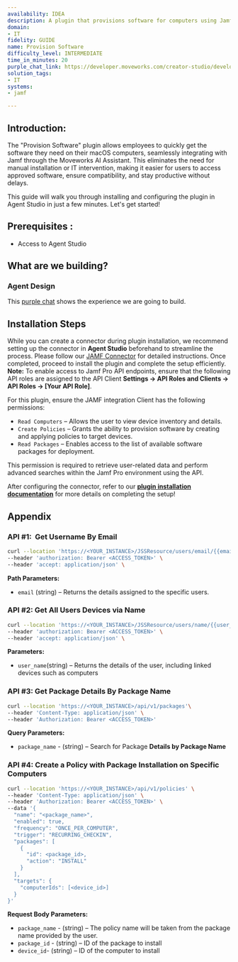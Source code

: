```yaml
---
availability: IDEA
description: A plugin that provisions software for computers using Jamf.
domain:
- IT
fidelity: GUIDE
name: Provision Software
difficulty_level: INTERMEDIATE
time_in_minutes: 20
purple_chat_link: https://developer.moveworks.com/creator-studio/developer-tools/purple-chat/?conversation=%7B%22startTimestamp%22%3A%2211%3A43%2BAM%22%2C%22messages%22%3A%5B%7B%22parts%22%3A%5B%7B%22richText%22%3A%22I+need+to+set+up+Photoshop+on+my+new+MacBook.%22%7D%5D%2C%22role%22%3A%22user%22%7D%2C%7B%22parts%22%3A%5B%7B%22reasoningSteps%22%3A%5B%7B%22richText%22%3A%22Searching+for+devices+assigned+to+the+current+user+in+Jamf.%22%2C%22status%22%3A%22success%22%7D%5D%7D%2C%7B%22richText%22%3A%22I+found+a+MacBook+Pro+assigned+to+you.+Do+you+want+to+install+Adobe+Photoshop+on+this+device%3F%22%7D%2C%7B%22citations%22%3A%5B%7B%22citationTitle%22%3A%22MacBook+Pro+%28ID%3A+123456%29%22%2C%22connectorName%22%3A%22jamf%22%7D%5D%7D%2C%7B%22buttons%22%3A%5B%7B%22buttonText%22%3A%22Yes%2C+install+on+this+device%22%2C%22style%22%3A%22filled%22%7D%2C%7B%22buttonText%22%3A%22Use+a+different+device%22%2C%22style%22%3A%22outlined%22%7D%2C%7B%22buttonText%22%3A%22Cancel%22%2C%22style%22%3A%22outlined%22%7D%5D%7D%5D%2C%22role%22%3A%22assistant%22%7D%2C%7B%22parts%22%3A%5B%7B%22richText%22%3A%22Yes%2C+install+on+this+device%22%7D%5D%2C%22role%22%3A%22user%22%7D%2C%7B%22parts%22%3A%5B%7B%22richText%22%3A%22%3Cp%3EGreat.+I+am+ready+to+start+the+installation.%3C%2Fp%3E%3Cul%3E%3Cli%3E%3Cb%3EDevice%3C%2Fb%3E%3A+MacBook+Pro+%28ID%3A+123456%29%3C%2Fli%3E%3Cli%3E%3Cb%3ESoftware%3C%2Fb%3E%3A+Adobe+Photoshop%3C%2Fli%3E%3Cli%3E%3Cb%3ELicense%3C%2Fb%3E%3A+Single+User%3C%2Fli%3E%3C%2Ful%3E%3Cp%3EPlease+confirm+to+proceed.%3C%2Fp%3E%22%7D%2C%7B%22buttons%22%3A%5B%7B%22buttonText%22%3A%22Install+Photoshop%22%2C%22style%22%3A%22filled%22%7D%2C%7B%22buttonText%22%3A%22Cancel%22%2C%22style%22%3A%22outlined%22%7D%5D%7D%5D%2C%22role%22%3A%22assistant%22%7D%2C%7B%22parts%22%3A%5B%7B%22richText%22%3A%22Install+Photoshop%22%7D%5D%2C%22role%22%3A%22user%22%7D%2C%7B%22parts%22%3A%5B%7B%22reasoningSteps%22%3A%5B%7B%22richText%22%3A%22Sending+installation+command+to+device+via+Jamf.%22%2C%22status%22%3A%22success%22%7D%5D%7D%2C%7B%22richText%22%3A%22I%27ve+started+the+installation+of+Adobe+Photoshop+on+your+MacBook+Pro.+The+application+will+appear+on+your+device+shortly.%22%7D%2C%7B%22citations%22%3A%5B%7B%22citationTitle%22%3A%22MacBook+Pro+%28ID%3A+123456%29%22%2C%22connectorName%22%3A%22jamf%22%7D%5D%7D%5D%2C%22role%22%3A%22assistant%22%7D%5D%7D
solution_tags:
- IT
systems:
- jamf

---
```


## **Introduction:**

The "Provision Software" plugin allows employees to quickly get the software they need on their macOS computers, seamlessly integrating with Jamf through the Moveworks AI Assistant. This eliminates the need for manual installation or IT intervention, making it easier for users to access approved software, ensure compatibility, and stay productive without delays.

This guide will walk you through installing and configuring the plugin in Agent Studio in just a few minutes. Let's get started!

## **Prerequisites :**

- Access to Agent Studio

## **What are we building?**

### **Agent Design**

This [purple chat](https://marketplace.moveworks.com/plugins/jamf-provision-software?hist=home%2Cbrws) shows the experience we are going to build.

## **Installation Steps**

While you can create a connector during plugin installation, we recommend setting up the connector in **Agent Studio** beforehand to streamline the process. Please follow our [JAMF Connector](https://marketplace.moveworks.com/connectors/jamf?#how-to-implement) for detailed instructions. Once completed, proceed to install the plugin and complete the setup  efficiently.
**Note:** To enable access to Jamf Pro API endpoints, ensure that the following API roles are assigned to the API Client **Settings → API Roles and Clients → API Roles → [Your API Role]**.

For this plugin, ensure the JAMF integration Client has the following permissions:

- `Read Computers` – Allows the user to view device inventory and details.
- `Create Policies` – Grants the ability to provision software by creating and applying policies to target devices.
- `Read Packages` – Enables access to the list of available software packages for deployment.

This permission is required to retrieve user-related data and perform advanced searches within the Jamf Pro environment using the API.

After configuring the connector, refer to our [**plugin installation documentation**](https://help.moveworks.com/docs/ai-agent-marketplace-installation) for more details on completing the setup!

## **Appendix**

### **API #1:  Get Username By Email**

```bash
curl --location 'https://<YOUR_INSTANCE>/JSSResource/users/email/{{email}}'\
--header 'authorization: Bearer <ACCESS_TOKEN>' \
--header 'accept: application/json' \
```

**Path Parameters:**

- `email` (string) – Returns the details assigned to the specific users.

### **API #2: Get All Users Devices via Name**

```bash
curl --location 'https://<YOUR_INSTANCE>/JSSResource/users/name/{{user_name}}' \
--header 'authorization: Bearer <ACCESS_TOKEN>' \
--header 'accept: application/json' \
```

**Parameters:**

- `user_name`(string) – Returns the details of the user, including linked devices such as computers

### **API #3: Get Package Details By Package Name**

```bash
curl --location 'https://<YOUR_INSTANCE>/api/v1/packages'\
--header 'Content-Type: application/json' \
--header 'Authorization: Bearer <ACCESS_TOKEN>'

```

**Query  Parameters:**

- `package_name` - (string) – Search for Package **Details by Package Name**

### **API #4: Create a Policy with Package Installation on Specific Computers**

```bash
curl --location 'https://<YOUR_INSTANCE>/api/v1/policies' \
--header 'Content-Type: application/json' \
--header 'Authorization: Bearer <ACCESS_TOKEN>' \
--data '{
  "name": "<package_name>",
  "enabled": true,
  "frequency": "ONCE_PER_COMPUTER",
  "trigger": "RECURRING_CHECKIN",
  "packages": [
    {
      "id": <package_id>,
      "action": "INSTALL"
    }
  ],
  "targets": {
    "computerIds": [<device_id>]
  }
}'
```

**Request Body Parameters:**

- `package_name` - (string) – The policy name will be taken from the package name provided by the user.
- `package_id` - (string) –  ID of the package to install
- `device_id`-  (string) – ID of the computer to install